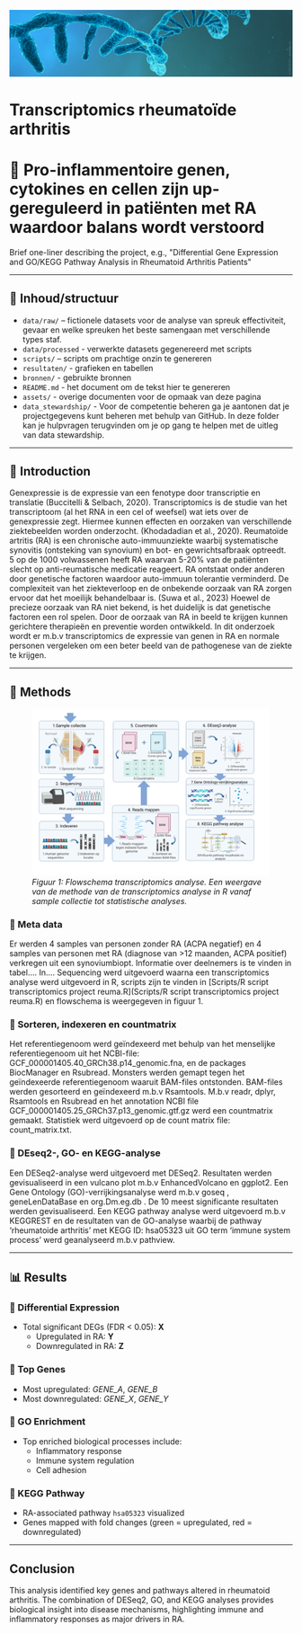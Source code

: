 
<p align="center">
  <img src="Assets/RNA_figuur_readme.jpg" alt="RNA Figure" width="1100"  />
</p>

# Transcriptomics rheumatoïde arthritis
# 🧬 Pro-inflammentoire genen, cytokines en cellen zijn up-gereguleerd in patiënten met RA waardoor balans wordt verstoord

Brief one-liner describing the project, e.g., "Differential Gene Expression and GO/KEGG Pathway Analysis in Rheumatoid Arthritis Patients"

---

## 📁 Inhoud/structuur

- `data/raw/` – fictionele datasets voor de analyse van spreuk effectiviteit, gevaar en welke spreuken het beste samengaan met verschillende types staf.  
- `data/processed` - verwerkte datasets gegenereerd met scripts 
- `scripts/` – scripts om prachtige onzin te genereren
- `resultaten/` - grafieken en tabellen
- `bronnen/` - gebruikte bronnen 
- `README.md` - het document om de tekst hier te genereren
- `assets/` - overige documenten voor de opmaak van deze pagina
- `data_stewardship/` - Voor de competentie beheren ga je aantonen dat je projectgegevens kunt beheren met behulp van GitHub. In deze folder kan je hulpvragen terugvinden om je op gang te helpen met de uitleg van data stewardship. 

---

## 🧬 Introduction

Genexpressie is de expressie van een fenotype door transcriptie en translatie (Buccitelli & Selbach, 2020). Transcriptomics is de studie van het transcriptoom (al het RNA in een cel of weefsel) wat iets over de genexpressie zegt. Hiermee kunnen effecten en oorzaken van verschillende ziektebeelden worden onderzocht. (Khodadadian et al., 2020).
Reumatoïde artritis (RA) is een chronische auto-immuunziekte waarbij systematische synovitis (ontsteking van synovium) en bot- en gewrichtsafbraak optreedt. 5 op de 1000 volwassenen heeft RA waarvan 5-20% van de patiënten slecht op anti-reumatische medicatie reageert. RA ontstaat onder anderen door genetische factoren waardoor auto-immuun tolerantie verminderd. De complexiteit van het ziekteverloop en de onbekende oorzaak van RA zorgen ervoor dat het moeilijk behandelbaar is. (Suwa et al., 2023)
Hoewel de precieze oorzaak van RA niet bekend, is het duidelijk is dat genetische factoren een rol spelen. Door de oorzaak van RA in beeld te krijgen kunnen gerichtere therapieën en preventie worden ontwikkeld. In dit onderzoek wordt er m.b.v transcriptomics de expressie van genen in RA en normale personen vergeleken om een beter beeld van de pathogenese van de ziekte te krijgen.

---

## 🧪 Methods

<figure>
  <img src="Assets/Flowschema_project_transcriptomics.png" alt="Flowschema">
  <figcaption><em>Figuur 1: Flowschema transcriptomics analyse. Een weergave van de methode van de transcriptomics analyse in R vanaf sample collectie tot statistische analyses.</em></figcaption>
</figure>


### 🔹 Meta data
Er werden 4 samples van personen zonder RA (ACPA negatief) en 4 samples van personen met RA (diagnose van >12 maanden, ACPA positief) verkregen uit een synoviumbiopt. Informatie over deelnemers is te vinden in tabel…. In…. Sequencing werd uitgevoerd waarna een transcriptomics analyse werd uitgevoerd in R, scripts zijn te vinden in [Scripts/R script transcriptomics project reuma.R](Scripts/R script transcriptomics project reuma.R) en flowschema is weergegeven in figuur 1.

### 🔹 Sorteren, indexeren en countmatrix
Het referentiegenoom werd geïndexeerd met behulp van het menselijke referentiegenoom uit het NCBI-file: GCF_000001405.40_GRCh38.p14_genomic.fna, en de packages BiocManager en Rsubread. Monsters werden gemapt tegen het geïndexeerde referentiegenoom waaruit BAM-files ontstonden. BAM-files werden gesorteerd en geïndexeerd m.b.v Rsamtools.  M.b.v readr, dplyr, Rsamtools en Rsubread en het annotation NCBI file GCF_000001405.25_GRCh37.p13_genomic.gtf.gz werd een countmatrix gemaakt. Statistiek werd uitgevoerd op de count matrix file: count_matrix.txt. 

### 🔹 DEseq2-, GO- en KEGG-analyse
Een DESeq2-analyse werd uitgevoerd met DESeq2. Resultaten werden gevisualiseerd in een vulcano plot m.b.v EnhancedVolcano en ggplot2. Een Gene Ontology (GO)-verrijkingsanalyse werd m.b.v goseq , geneLenDataBase en org.Dm.eg.db . De 10 meest significante resultaten werden gevisualiseerd. Een KEGG pathway analyse werd uitgevoerd m.b.v KEGGREST en de resultaten van de GO-analyse waarbij de pathway ‘rheumatoide arthritis’  met KEGG ID: hsa05323 uit GO term ‘immune system process’ werd geanalyseerd m.b.v pathview.

---

## 📊 Results

### 🔹 Differential Expression

- Total significant DEGs (FDR < 0.05): **X**
  - Upregulated in RA: **Y**
  - Downregulated in RA: **Z**

### 🔹 Top Genes

- Most upregulated: *GENE_A*, *GENE_B*
- Most downregulated: *GENE_X*, *GENE_Y*

### 🔹 GO Enrichment

- Top enriched biological processes include:
  - Inflammatory response
  - Immune system regulation
  - Cell adhesion

### 🔹 KEGG Pathway

- RA-associated pathway `hsa05323` visualized
- Genes mapped with fold changes (green = upregulated, red = downregulated)

---

## Conclusion

This analysis identified key genes and pathways altered in rheumatoid arthritis. The combination of DESeq2, GO, and KEGG analyses provides biological insight into disease mechanisms, highlighting immune and inflammatory responses as major drivers in RA.

